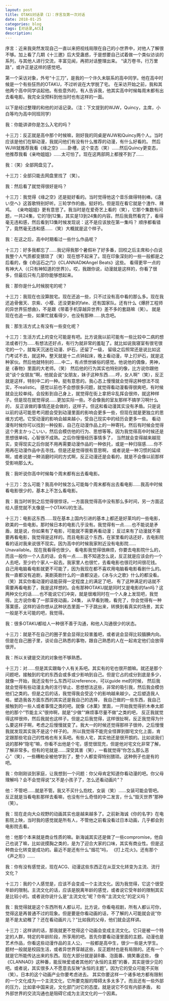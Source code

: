 ```yaml
---
layout: post
title: OTAKU对话录（1）：序言及第一次对话
date: 2018-01-25
categories: blog
tags: [对话录,ACG]
description: 
---
```



序言：近来我突然发现自己一直以来把视线局限在自己的小世界中，对他人了解很不够。加上看了几期《十三邀》后大受蛊惑，于是想要自己试着做一个类似访谈的系列，与其他人进行交流，丰富见闻，再把对话整理出来。
“读万卷书，行万里路”，或许正是这样的感觉吧。

第一个采访对象，外号“十三刀”，是我的一个许久未联系的高中同学。他在高中时候是一个有些狂热的OTAKU，不过听说在大学脱了宅。
在采访开始之前，我和其他两个高中同学谈起他。有些意外的，有人告诉我，他其实高中时候每周末都有出去看电影。我完全没预料到他当时也有这样的一面。

以下是经过整理的和他的对话记录。（注：下文提到的WJW，Quincy，主席，小白等均为高中同班同学）

我：你能讲讲你是怎么入宅的吗？

十三刀：反正就是高中那个时候嘛，刚好我的同桌是WJW和Quincy两个人。当时应该是他们在聊动漫，我就问他们有没有什么推荐的动漫，有什么好看的。
然后WJW就推荐我看《缘之空》……卧槽，这个变态（笑）……然后Quincy更变态，他推荐我看《亲吻姐姐》……太可怕了。现在这两部网上都搜不到了……

我：（笑）全部网盘见了。

十三刀：全部只能去网盘里找了（笑）。

我：然后看了就觉得很好是吗？

十三刀：我觉得《缘之空》还是挺好看的。当时觉得他这个音乐做得特别棒。《遠い空へ》这首歌特别好听。三轮学作的曲。挺好的。但是现在看它就是个渣作、辣鸡。
《亲吻姐姐》更有意思了。我当时是在爱奇艺上看的（笑），它那个集数有问题，一共24集，它的1到12集，其实是13到24集的内容。然后我竟然看完了，看得毫无违和感，然后看到13集时候发现说：这不是应该放在第一集吗？
顺序都看错了，竟然毫无违和感……（笑）大概就是这个样子。

我：在这之后，高中时期看过一些什么作品呢？

十三刀：好多我都忘了……我记得我那个暑假补了好多番，回校之后主席和小白说我整个人气质都变猥琐了（笑）现在想不起来了。现在印象深刻的一些一般都是之后看的，像《命运石之门》《CLANNAD》《Angel Beats》这些。
看得更早一点的有神大人（《只有神知道的世界》）。哎，我跟你说，动漫就是这样的，你看了很多，但最后只有几部你能够想起来。

我：那你是什么时候脱宅的呢？

十三刀：我现在也没算脱宅。现在还追一些，只不过没有高中看的那么多。现在我还追骨傲天、京紫、小樱、还没更新的fate、还有国家队。还有什么《爆肝工程师的异世界狂想曲》，不是跟《带着手机穿越异世界》差不多的套路嘛（笑）。
就是现在也追一些，如果忙就看得少，也没有那种……执念吧。

我：那生活方式上有没有一些变化呢？

十三刀：生活方式上的变化可能是有吧。比方说我以前可能有一些比较中二病的想法或者行为……有想法还好点，有行为就非常的羞耻了。就比如说我寝室有很宅很宅的一个，就每天沉迷在动漫、炉石，还留了一级，
留级之后照常还是说比如这门考试不去，就这种。整天就是十二点钟起床，晚上看动漫，早上打炉石，就是这种家伙。然后他就特别的……中二，有点愤世嫉俗的感觉。他说他的偶像，男神，是《春物》里面的大老师。（笑）
然后他的行为其实也特别的像，比方说你跟他说“谈个女朋友”啊，他就会说“女朋友，妹子这种东西……哼，女人啊”（笑），反正就是这样，特别中二的一种。挺有意思的。我心态上慢慢就会觉得这种想法不现实，不realistic。
感觉以前也不会想很多问题，就觉得看动漫看得很爽吧，有时候就会比较单纯，会投影到自己身上，就觉得在街上拿把伞乱挥会很帅，就这种样子。但是现在就觉得说……更加实际一些。不会像我的室友那样不搞学习啊什么的，
反正该做的事情还是会做的，这样子。但这和看动漫其实没有矛盾。只是说以前的话可能思考问题会受到动漫里面的影响会更多一些，但现在就是更独立的思维方式吧。它受动漫的影响会越来越小，受自己现实中的经历会更多一些。
看动漫有时候你可以找到一种投影，自己在动漫作品上的一种寄托。然后有时候会觉得这个男主かっこいい，然后会模仿他的行为、思想等等。因为我觉得高中时候还是思想很单纯，心智很不成熟。之后你慢慢经历事情多了，
当然就会变得越来越现实，变得现实之后你就不用再需要动漫作品的一种依托，或是一种归宿感……你不用再在动漫作品中去寻找。但是还是觉得很有意思啊，
或者说是一种习惯的延续啊，或者说是一种消磨时间的方式啊，反正动漫还是会看的，就是不会像以前那样受影响那么大。

我：我听说你高中时候每个周末都有出去看电影。

十三刀：怎么可能？我高中时候怎么可能每个周末都有出去看电影……我高中时候看电影很少的，基本上不怎么看电影。

我：我当时听到之后觉得很惊讶。一方面我觉得高中没有那么多时间，另一方面这给人感觉就不太像是一个OTAKU的生活。

十三刀：电影这东西……现在基本上国内引进的基本上都还是好莱坞的一些电影，欧美的一些电影。那时候日本的电影几乎没有。我觉得有一点……也不能说是矛盾，就是说，你如果有了电影，可能就不需要再看动漫；
反过来有了动漫就不需要再看电影，我觉得是这样的。而且电影这个东西，在家里看的话还好，去电影院看的话对我来说很不现实。因为高中的时候我家附近没有电影院……Unavailable。现在我看得也很少。
看电影我觉得很麻烦，你要去电影院什么的，而且一般你一个人去的话，会有一点……我不知道怎么说，反正就是应该会约一个人去吧，至少约个家人一起去。我家里人也很忙，去看电影也很花时间很花钱。
自己用电脑看电影就更不可能了，因为我现在都不喜欢用电脑看电影看剧什么的。我一直都没有追剧，美剧英剧什么的一直都没追，《冰与火之歌》什么的都没看。（笑）其实你看动漫的话能获得一定程度上的满足了吧，
有了这种满足的话就不需要再看电影了，我是这样想的。会有那种OTAKU就是同时又是电影的fan吗？这两种文化的话……也不能说它们冲突，就是很难同时在一个人身上发现吧，我觉得。比方说你看了一部深夜动画，24集，
从早看到晚，看完了，你会觉得有一种落寞感，这样的话你想从这种状态里面一下子跳出来，转换到看真实的场景，其实一般是不太可能的吧，我觉得。

我：很多OTAKU都给人一种很不善于沟通，和他人沟通很少的状态。

十三刀：就是不在自己的圈子里会显得比较害羞吧，或者说会显得比较腼腆内向。但是在自己圈子里，谈论自己熟悉的事物，跟自己熟悉的人在一起肯定他们会放得很开。

我：所以关键是交流的对象他不够熟悉。

十三刀：对……但是其实跟每个人有关系吧。其实有的宅也很开朗嘛。就还是那个问题吧，接触到的宅的东西会或多或少影响到自己。但是它占的成分到底是多少，就像一开始，我还没有什么东西可以reference，可以guide me的时候，
然后我就会觉得有些动漫主角的言行举止、思想想法这些，非常的吸引我，然后我会模仿他们之类的。但是之后的话，我觉得我会受这个的影响越来越少。之后塑造我人格，塑造我各方面东西的其实还是我自己的选择，
我自己做的一些东西，我自己接触到的一些人或者事情之类的吧。就像《冰菓》里面，一开始我觉得折木奉太郎他的那个“节能主义”很帅啊，就是“少做”“麻烦事尽量不做”之类的吧，
反正我就觉得这样很帅，然后我就也这样子。但是之后我觉得，这样很扯啊，反正我觉得为什么要这样子啊，考虑之后慢慢就变了。我大一的时候还觉得那样子很帅，之后慢慢我就发现其实我不是这个样子的。
所以我觉得不能完全怪罪到御宅文化上面，肯定跟那些宅自己的性格也有关系吧。有些人宅，其实他还是很开朗的。比如说我们说的那种“隐宅”嘛，你看不出他是个宅，感觉很现充，但是他对宅文化非常了解，
了解非常多。但有的宅就是……深受其害（笑），一看就觉得“你怎么那么恶心”（笑），一些糟粕全被他学到了，整个人都变得特别猥琐。这种例子也是有的吧。

我：你刚刚谈到家庭，让我想到一个问题：你父母肯定知道你看动漫的吧。你父母理解吗？会不会觉得说“又不是小孩子了，怎么还看动画片”？

他：不管吧……就是不管。我又不买什么抱枕，女装（笑）……女装可能会管吧。反正就是当看电影那样去看嘛，也没有什么奇怪的中二发言，什么“毁灭世界”那种（笑）。

我：现在走向大众视野的动画其实也是越来越多了。之前新海诚《你的名字》在电影院上映，当时我的感觉就是所有人，不管他之前看没看过日本动画，几乎都会到电影院去看。

他：他那个本来就是商业性质的嘛。新海诚其实还是做了一些compromise，他自己也说了嘛，比如说摸胸之类的，是为了迎合大家的口味，其实有商业性。但是这种商业化转变是成功的。最近不是还有什么“烟花”吗，
《打上花火》。还有那个《声之形》……

我：你有没有感觉说，现在ACG、动漫这些东西正在从亚文化转变为主流、流行文化？

十三刀：我的个人感觉是，应该不会变成一个主流文化。因为我觉得，它这个很受年龄的限制。主流文化的话，应该是脱离年龄的感觉，或者说它受年龄的限制其实是比较小的。或者说你说什么是“主流文化”呢？你有“主流文化”的定义吗？

我：我觉得就是这个东西所有人都认可。比方说，你看电视剧，所有人都认可你，觉得这是再普通不过的现象。但是要是你看动画的话，不了解的人可能就会说“你是不是太幼稚了？还在看动画片儿？”比如我的父母，他们就会这样讲。

十三刀：这样讲的话，那我就更不觉得这个动画会变成主流文化。它只是被一个特定的人群，特定的年龄阶段，所享用的吧。首先你要看动漫里面的主题。动漫也是艺术作品，你看这些动漫作品的主人公，
一般都是高中生，很少一些是大学生。题材一般就是校园生活，或者异世界穿越这些，反正题材也是有局限的。还有一个就是它所能传达出来的东西。现在大部分就是装B番、泡面番、搞笑番这些，
像《CLANNAD》这种番，能反映爱或者其他的“永恒的主题”的番，其实是很少见的吧。或者说，其实很多人不愿意去反映“永恒的主题”。因为它的受众可能不买账（笑）。日本的这个动画产业你要考虑进去。
其实你要这样一个诸多地方都有限制的一个文化成为一个主流文化，它所要克服的障碍太多太多了。而且还有一些外部的压力，比如拿中国来说，文化部门对它的态度。就是说它不仅有内部矛盾，
和外部世界的交流沟通也是阻碍它成为主流文化的一个因素。







